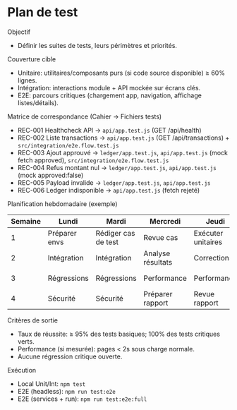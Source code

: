 # Plan de test

Objectif
- Définir les suites de tests, leurs périmètres et priorités.

Couverture cible
- Unitaire: utilitaires/composants purs (si code source disponible) ≥ 60% lignes.
- Intégration: interactions module + API mockée sur écrans clés.
- E2E: parcours critiques (chargement app, navigation, affichage listes/détails).

Matrice de correspondance (Cahier → Fichiers tests)
- REC-001 Healthcheck API → `api/app.test.js` (GET /api/health)
- REC-002 Liste transactions → `api/app.test.js` (GET /api/transactions) + `src/integration/e2e.flow.test.js`
- REC-003 Ajout approuvé → `ledger/app.test.js`, `api/app.test.js` (mock fetch approved), `src/integration/e2e.flow.test.js`
- REC-004 Refus montant nul → `ledger/app.test.js`, `api/app.test.js` (mock approved:false)
- REC-005 Payload invalide → `ledger/app.test.js`, `api/app.test.js`
- REC-006 Ledger indisponible → `api/app.test.js` (fetch rejeté)

Planification hebdomadaire (exemple)

| Semaine | Lundi | Mardi | Mercredi | Jeudi | Vendredi |
|---|---|---|---|---|---|
| 1 | Préparer envs | Rédiger cas de test | Revue cas | Exécuter unitaires | Exécuter unitaires |
| 2 | Intégration | Intégration | Analyse résultats | Corrections | Revue corrections |
| 3 | Régressions | Régressions | Performance | Performance | Analyse résultats |
| 4 | Sécurité | Sécurité | Préparer rapport | Revue rapport | Livrer rapport |

Critères de sortie
- Taux de réussite: ≥ 95% des tests basiques; 100% des tests critiques verts.
- Performance (si mesurée): pages < 2s sous charge normale.
- Aucune régression critique ouverte.

Exécution
- Local Unit/Int: `npm test`
- E2E (headless): `npm run test:e2e`
- E2E (services + run): `npm run test:e2e:full`
